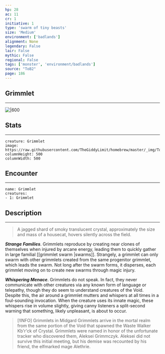 ```yaml
---
hp: 28
ac: 11
cr: 1
initiative: 1
type: 'swarm of tiny beasts'    
size: 'Medium'
environment: ['badlands']
alignment: None
legendary: False
lair: False
mythic: False
regional: False
tags: ['monster', 'environment/badlands']
source: "ToB2"
page: 186
---
```


## Grimmlet
---

![|600](https://raw.githubusercontent.com/TheGiddyLimit/homebrew/master/_img/ToB2/creature/Grimmlet.webp)

## Stats
---

```statblock
creature: Grimmlet
image: https://raw.githubusercontent.com/TheGiddyLimit/homebrew/master/_img/ToB2/creature/token/Grimmlet%20%28Token%29.png
columnHeight: 500
columnWidth: 500
```

## Encounter
---

```encounter-table
name: Grimmlet
creatures:
- 1: Grimmlet
```

## Description
---
>A jagged shard of smoky translucent crystal, approximately the size and mass of a housecat, hovers silently across the field.

**_Strange Families_**. Grimmlets reproduce by creating near clones of themselves when injured by arcane energy, leading them to quickly gather in large familial [[grimmlet swarm \|swarms]]. Strangely, a grimmlet can only swarm with other grimmlets created from the same progenitor grimmlet, which leads the swarm. Not long after the swarm forms, it disperses, each grimmlet moving on to create new swarms through magic injury.

**_Whispering Menace_**. Grimmlets do not speak. In fact, they never communicate with other creatures via any known form of language or telepathy, though they do seem to understand creatures of the Void. Despite this, the air around a grimmlet mutters and whispers at all times in a foul-sounding invocation. When the creature uses its innate magic, these whispers rise in volume slightly, giving canny listeners a split-second warning that something, likely unpleasant, is about to occur.


> [!INFO] Grimmlets in Midgard
>Grimmlets arrive in the mortal realm from the same portion of the Void that spawned the Waste Walker Kb'r'ck of Crystal. Grimmlets were named in honor of the unfortunate tracker who discovered them, Aleksei Grimmczyk. Aleksei did not survive this initial meeting, but his demise was recounted by his friend, the elfmarked mage Alethrie.




